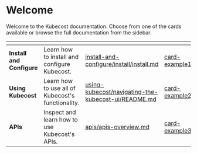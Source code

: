 # Welcome

Welcome to the Kubecost documentation. Choose from one of the cards available or browse the full documentation from the sidebar.

<table data-view="cards"><thead><tr><th></th><th></th><th data-hidden data-card-target data-type="content-ref"></th><th data-hidden data-card-cover data-type="files"></th></tr></thead><tbody><tr><td><strong>Install and Configure</strong></td><td>Learn how to install and configure Kubecost.</td><td><a href="install-and-configure/install/install.md">install-and-configure/install/install.md</a></td><td><a href=".gitbook/assets/card-example1.png">card-example1.png</a></td></tr><tr><td><strong>Using Kubecost</strong></td><td>Learn how to use all of Kubecost's functionality.</td><td><a href="using-kubecost/navigating-the-kubecost-ui/README.md">using-kubecost/navigating-the-kubecost-ui/README.md</a></td><td><a href=".gitbook/assets/card-example2.png">card-example2.png</a></td></tr><tr><td><strong>APIs</strong></td><td>Inspect and learn how to use Kubecost's APIs.</td><td><a href="apis/apis-overview.md">apis/apis-overview.md</a></td><td><a href=".gitbook/assets/card-example3.png">card-example3.png</a></td></tr></tbody></table>